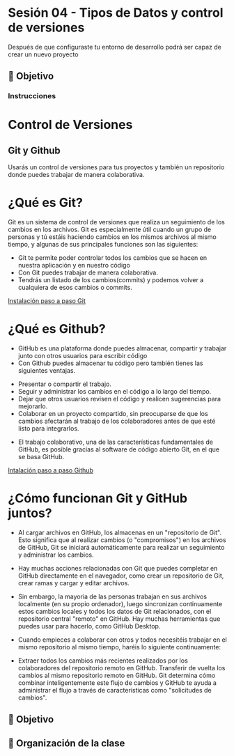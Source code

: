 # Sesión 04 - Tipos de Datos y control de versiones
Después de que configuraste tu entorno de desarrollo podrá ser capaz de crear un nuevo proyecto 

## 🎯 Objetivo


### Instrucciones


# Control de Versiones

## Git y Github

Usarás un control de versiones para tus proyectos y también un repositorio donde puedes trabajar de manera colaborativa.

# ¿Qué es Git?

Git es un sistema de control de versiones que realiza un seguimiento de los cambios en los archivos. Git es especialmente útil cuando un grupo de personas y tú estáis haciendo cambios en los mismos archivos al mismo tiempo, y algunas de sus principales funciones son las siguientes:

- Git te permite poder controlar todos los cambios que se hacen en nuestra aplicación y en nuestro código
- Con Git puedes trabajar de manera colaborativa.
- Tendrás un listado de los cambios(commits) y podemos volver a cualquiera de esos cambios o commits.

[Instalación paso a paso Git](instalacion-git/README.md)

# ¿Qué es Github?

- GitHub es una plataforma donde puedes almacenar, compartir y trabajar junto con otros usuarios para escribir código
- Con Github puedes almacenar tu código pero también tienes las siguientes ventajas.

<ul>
    <li> Presentar o compartir el trabajo. </li>
    <li> Seguir y administrar los cambios en el código a lo largo del tiempo. </li>
    <li>Dejar que otros usuarios revisen el código y realicen sugerencias para mejorarlo. </li>
    <li>Colaborar en un proyecto compartido, sin preocuparse de que los cambios afectarán al trabajo de los colaboradores antes de que esté listo para integrarlos. </li>
</ul>

* El trabajo colaborativo, una de las características fundamentales de GitHub, es posible gracias al software de código abierto Git, en el que se basa GitHub.

[Intalación paso a paso Github](instalacion-github/README.md)

# ¿Cómo funcionan Git y GitHub juntos? 

- Al cargar archivos en GitHub, los almacenas en un "repositorio de Git". Esto significa que al realizar cambios (o "compromisos") en los archivos de GitHub, Git se iniciará automáticamente para realizar un seguimiento y administrar los cambios.

- Hay muchas acciones relacionadas con Git que puedes completar en GitHub directamente en el navegador, como crear un repositorio de Git, crear ramas y cargar y editar archivos.

- Sin embargo, la mayoría de las personas trabajan en sus archivos localmente (en su propio ordenador), luego sincronizan continuamente estos cambios locales y todos los datos de Git relacionados, con el repositorio central "remoto" en GitHub. Hay muchas herramientas que puedes usar para hacerlo, como GitHub Desktop.

- Cuando empieces a colaborar con otros y todos necesitéis trabajar en el mismo repositorio al mismo tiempo, haréis lo siguiente continuamente:

- Extraer todos los cambios más recientes realizados por los colaboradores del repositorio remoto en GitHub.
Transferir de vuelta los cambios al mismo repositorio remoto en GitHub.
Git determina cómo combinar inteligentemente este flujo de cambios y GitHub te ayuda a administrar el flujo a través de características como "solicitudes de cambios".



## 🎯 Objetivo


## 📝 Organización de la clase